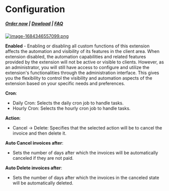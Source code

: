 # Configuration

#####  [Order now](https://puqcloud.com/whmcs-addon-puq-customization.php) | [Dowload](https://download.puqcloud.com/WHMCS/addons/PUQ-Customization/) | [FAQ](https://faq.puqcloud.com/)

[![image-1684346557099.png](https://doc.puq.info/uploads/images/gallery/2023-05/scaled-1680-/image-1684346557099.png)](https://doc.puq.info/uploads/images/gallery/2023-05/image-1684346557099.png)

**Enabled** - Enabling or disabling all custom functions of this extension affects the automation and visibility of its features in the client area. When extension disabled, the automation capabilities and related features provided by the extension will not be active or visible to clients. However, as an administrator, you will still have access to configure and utilize the extension's functionalities through the administration interface. This gives you the flexibility to control the visibility and automation aspects of the extension based on your specific needs and preferences.

**Cron**:

- Daily Cron: Selects the daily cron job to handle tasks.
- Hourly Cron: Selects the hourly cron job to handle tasks.

**Action**:

- Cancel -&gt; Delete: Specifies that the selected action will be to cancel the invoice and then delete it.

**Auto Cancel invoices after**:

- Sets the number of days after which the invoices will be automatically canceled if they are not paid.

**Auto Delete invoices after**:

- Sets the number of days after which the invoices in the canceled state will be automatically deleted.
